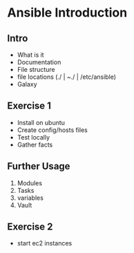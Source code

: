# Ansible Introduction

## Intro

* What is it
* Documentation
* File structure
* file locations (./ | ~./ | /etc/ansible)
* Galaxy

## Exercise 1  
* Install on ubuntu
* Create config/hosts files
* Test locally
* Gather facts

## Further Usage
1. Modules
2. Tasks
3. variables
4. Vault

## Exercise 2
* start ec2 instances

